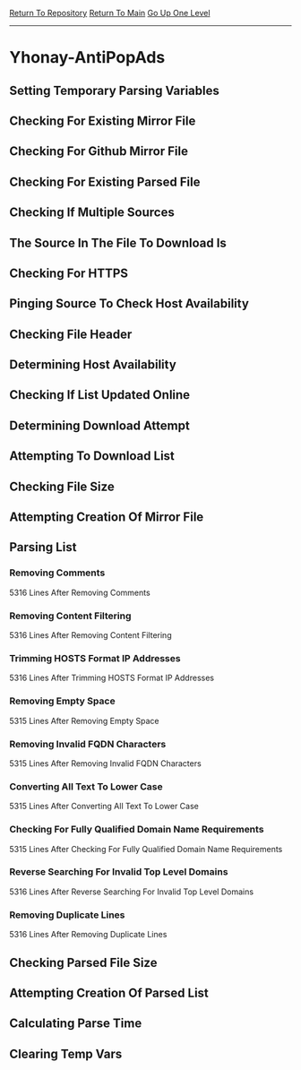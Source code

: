 [Return To Repository](https://github.com/deathbybandaid/piholeparser/)
[Return To Main](https://github.com/deathbybandaid/piholeparser/blob/master/RecentRunLogs/Mainlog.md)
[Go Up One Level](https://github.com/deathbybandaid/piholeparser/blob/master/RecentRunLogs/TopLevelScripts/30-Processing-Blacklists.md)
____________________________________
# Yhonay-AntiPopAds
## Setting Temporary Parsing Variables
## Checking For Existing Mirror File
## Checking For Github Mirror File
## Checking For Existing Parsed File
## Checking If Multiple Sources
## The Source In The File To Download Is
## Checking For HTTPS
## Pinging Source To Check Host Availability
## Checking File Header
## Determining Host Availability
## Checking If List Updated Online
## Determining Download Attempt
## Attempting To Download List
## Checking File Size
## Attempting Creation Of Mirror File
## Parsing List
### Removing Comments
5316 Lines After Removing Comments
### Removing Content Filtering
5316 Lines After Removing Content Filtering
### Trimming HOSTS Format IP Addresses
5316 Lines After Trimming HOSTS Format IP Addresses
### Removing Empty Space
5315 Lines After Removing Empty Space
### Removing Invalid FQDN Characters
5315 Lines After Removing Invalid FQDN Characters
### Converting All Text To Lower Case
5315 Lines After Converting All Text To Lower Case
### Checking For Fully Qualified Domain Name Requirements
5315 Lines After Checking For Fully Qualified Domain Name Requirements
### Reverse Searching For Invalid Top Level Domains
5316 Lines After Reverse Searching For Invalid Top Level Domains
### Removing Duplicate Lines
5316 Lines After Removing Duplicate Lines
## Checking Parsed File Size
## Attempting Creation Of Parsed List
## Calculating Parse Time
## Clearing Temp Vars

